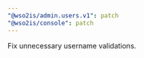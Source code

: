 ```yaml
---
"@wso2is/admin.users.v1": patch
"@wso2is/console": patch
---
```


Fix unnecessary username validations.